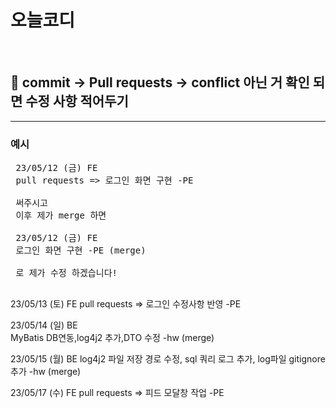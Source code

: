 # 오늘코디

<br>

## 🤙 commit -> Pull requests -> conflict 아닌 거 확인 되면 수정 사항 적어두기

<hr/>

### 예시

<pre>
 23/05/12 (금) FE
 pull requests => 로그인 화면 구현 -PE
 
 써주시고
 이후 제가 merge 하면
 
 23/05/12 (금) FE
 로그인 화면 구현 -PE (merge) 
 
 로 제가 수정 하겠습니다!

</pre>

 23/05/13 (토) FE
 pull requests => 로그인 수정사항 반영 -PE
 
 23/05/14 (일) BE  
 MyBatis DB연동,log4j2 추가,DTO 수정 -hw (merge)

23/05/15 (월) BE
log4j2 파일 저장 경로 수정, sql 쿼리 로그 추가, log파일 gitignore 추가 -hw (merge)


 23/05/17 (수) FE
 pull requests => 피드 모달창 작업 -PE

